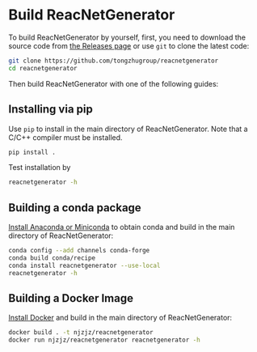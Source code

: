 # Build ReacNetGenerator

To build ReacNetGenerator by yourself, first, you need to download the source code from [the Releases page](https://github.com/tongzhugroup/reacnetgenerator/releases) or use `git` to clone the latest code:

```bash
git clone https://github.com/tongzhugroup/reacnetgenerator
cd reacnetgenerator
```

Then build ReacNetGenerator with one of the following guides:

## Installing via pip

Use `pip` to install in the main directory of ReacNetGenerator. Note that a C/C++ compiler must be installed.
```bash
pip install .
```

Test installation by
```bash
reacnetgenerator -h
```

## Building a conda package

[Install Anaconda or Miniconda](https://conda.io/projects/continuumio-conda/en/latest/user-guide/install/index.html) to obtain conda and build in the main directory of ReacNetGenerator:

```bash
conda config --add channels conda-forge
conda build conda/recipe
conda install reacnetgenerator --use-local
reacnetgenerator -h
```

## Building a Docker Image

[Install Docker](https://docs.docker.com/install/) and build in the main directory of ReacNetGenerator:

```bash
docker build . -t njzjz/reacnetgenerator
docker run njzjz/reacnetgenerator reacnetgenerator -h
```
